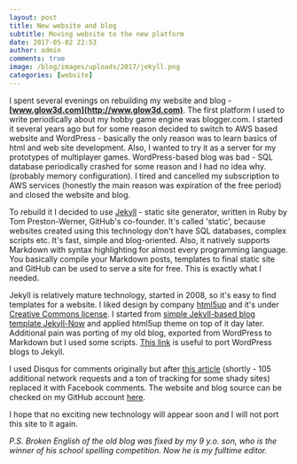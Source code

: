 ```yaml
---
layout: post
title: New website and blog
subtitle: Moving website to the new platform
date: 2017-05-02 22:53
author: admin
comments: true
image: /blog/images/uploads/2017/jekyll.png
categories: [website]
---
```


I spent several evenings on rebuilding my website and blog - **[www.glow3d.com](http://www.glow3d.com)**.
The first platform I used to write periodically about my hobby game engine was blogger.com. I started it several years ago but for some reason decided to switch to AWS based website and WordPress - basically the only reason was to learn basics of html and web site development. Also, I wanted to try it as a server for my prototypes of multiplayer games. WordPress-based blog was bad - SQL database periodically crashed for some reason and I had no idea why. (probably memory configuration). I tired and cancelled my subscription to AWS services (honestly the main reason was expiration of the free period) and closed the website and blog.

To rebuild it I decided to use [Jekyll](https://jekyllrb.com/) - static site generator, written in Ruby by Tom Preston-Werner, GitHub's co-founder. It's called 'static', because websites created using this technology don't have SQL databases, complex scripts etc. It's fast, simple and blog-oriented. Also, it natively supports Markdown with syntax highlighting for almost every programming language. You basically compile your Markdown posts, templates to final static site and GitHub can be used to serve a site for free. This is exactly what I needed.

Jekyll is relatively mature technology, started in 2008, so it's easy to find templates for a website. I liked design by company [html5up](https://html5up.net/) and it's under [Creative Commons license](https://html5up.net/license). I started from [simple Jekyll-based blog template Jekyll-Now](https://github.com/barryclark/jekyll-now) and applied html5up theme on top of it day later. Additional pain was porting of my old blog, exported from WordPress to Markdown but I used some scripts. [This link](https://vitobotta.com/2011/03/28/migrating-from-wordpress-to-jekyll-part-2-everything-you-need-to-know/) is useful to port WordPress blogs to Jekyll.

I used Disqus for comments originally but after [this article](http://donw.io/post/github-comments/) (shortly - 105 additional network requests and a ton of tracking for some shady sites) replaced it with Facebook comments. The website and blog source can be checked on my GitHub account [here](https://github.com/yak32/).

I hope that no exciting new technology will appear soon and I will not port this site to it again.


*P.S. Broken English of the old blog was fixed by my 9 y.o. son, who is the winner of his school spelling competition. Now he is my fulltime editor.*




